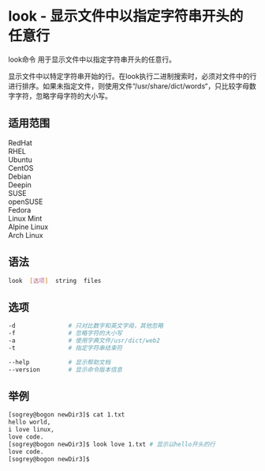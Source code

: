 # look - 显示文件中以指定字符串开头的任意行

look命令 用于显示文件中以指定字符串开头的任意行。

显示文件中以特定字符串开始的行。在look执行二进制搜索时，必须对文件中的行进行排序。如果未指定文件，则使用文件“/usr/share/dict/words“，只比较字母数字字符，忽略字母字符的大小写。

## 适用范围

<!-- <div class="svg linux">Linux</div> -->
<div class="svg redhat">RedHat</div>
<div class="svg rhel">RHEL</div>
<div class="svg ubuntu">Ubuntu</div>
<div class="svg centos">CentOS</div>
<div class="svg debian">Debian</div>
<div class="svg deepin">Deepin</div>
<div class="svg suse">SUSE</div>
<div class="svg opensuse">openSUSE</div>
<div class="svg fedora">Fedora</div>
<div class="svg linuxmint">Linux Mint</div>
<!-- <div class="svg mxlinux">MX Linux</div> -->
<div class="svg alpinelinux">Alpine Linux</div>
<div class="svg archlinux">Arch Linux</div>

## 语法

``` bash
look  [选项]  string  files
```

## 选项

``` bash
-d               # 只对比数字和英文字母，其他忽略
-f               # 忽略字符的大小写
-a               # 使用字典文件/usr/dict/web2
-t               # 指定字符串结束符

--help           # 显示帮助文档
--version        # 显示命令版本信息
```
## 举例

``` bash
[sogrey@bogon newDir3]$ cat 1.txt
hello world,
i love linux,
love code.
[sogrey@bogon newDir3]$ look love 1.txt # 显示以hello开头的行
love code.
[sogrey@bogon newDir3]$ 
```
